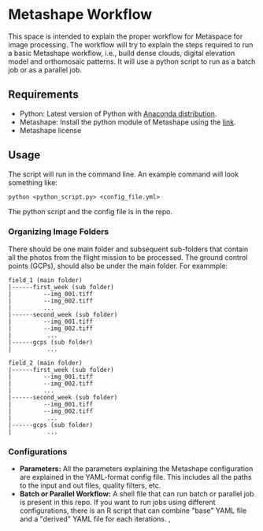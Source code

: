 # Metashape Workflow

This space is intended to explain the proper workflow for Metaspace for image processing. The workflow will try to explain the steps required to run a basic Metashape workflow, i.e., build dense clouds, digital elevation model and orthomosaic patterns. It will use a python script to run as a batch job or as a parallel job.

## Requirements
* Python: Latest version of Python with [Anaconda distribution](https://www.anaconda.com/products/distribution).
* Metashape: Install the python module of Metashape using the [link](https://agisoft.freshdesk.com/support/solutions/articles/31000148930-how-to-install-metashape-stand-alone-python-module).
* Metashape license

## Usage

The script will run in the command line. An example command will look something like:
```
python <python_script.py> <config_file.yml>
```
The python script and the config file is in the repo. 

### Organizing Image Folders
There should be one main folder and subsequent sub-folders that contain all the photos from the flight mission to be processed. The ground control points (GCPs), should also be under the main folder. For exammple:
```
field_1 (main folder)
|------first_week (sub folder)
|         --img_001.tiff
|         --img_002.tiff
|         ...
|------second_week (sub folder)
|         --img_001.tiff
|         --img_002.tiff
|          ...
|------gcps (sub folder)
|          ...

field_2 (main folder)
|------first_week (sub folder)
|         --img_001.tiff
|         --img_002.tiff
|         ...
|------second_week (sub folder)
|         --img_001.tiff
|         --img_002.tiff
|          ...
|------gcps (sub folder)
|          ...

```

### Configurations
* **Parameters:** All the parameters explaining the Metashape configuration are explained in the YAML-format config file. This includes all the paths to the input and out files, quality filters, etc. 
* **Batch or Parallel Workflow:** A shell file that can run batch or parallel job is present in this repo. If you want to run jobs using different configurations, there is an R script that can combine "base" YAML file and a "derived" YAML file for each iterations. ,


